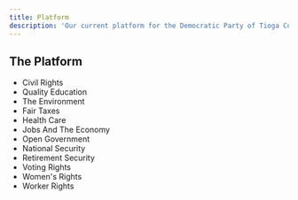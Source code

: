 ```yaml
---
title: Platform
description: 'Our current platform for the Democratic Party of Tioga County, Pa.'
---
```


## The Platform

- Civil Rights
- Quality Education
- The Environment
- Fair Taxes
- Health Care
- Jobs And The Economy
- Open Government
- National Security
- Retirement Security
- Voting Rights
- Women's Rights
- Worker Rights
